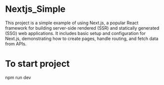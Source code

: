 # Nextjs_Simple

This project is a simple example of using Next.js, a popular React framework for building server-side rendered (SSR) and statically generated (SSG) web applications. It includes basic setup and configuration for Next.js, demonstrating how to create pages, handle routing, and fetch data from APIs.

# To start project

npm run dev
